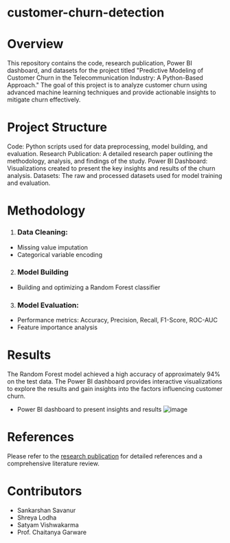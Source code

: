 # customer-churn-detection

# Overview
This repository contains the code, research publication, Power BI dashboard, and datasets for the project titled "Predictive Modeling of Customer Churn in the Telecommunication Industry: A Python-Based Approach." The goal of this project is to analyze customer churn using advanced machine learning techniques and provide actionable insights to mitigate churn effectively.

# Project Structure
Code: Python scripts used for data preprocessing, model building, and evaluation.
Research Publication: A detailed research paper outlining the methodology, analysis, and findings of the study.
Power BI Dashboard: Visualizations created to present the key insights and results of the churn analysis.
Datasets: The raw and processed datasets used for model training and evaluation.

# Methodology
1. ### Data Cleaning:
  - Missing value imputation
  - Categorical variable encoding
2. ###  Model Building
- Building and optimizing a Random Forest classifier

3. ### Model Evaluation:
- Performance metrics: Accuracy, Precision, Recall, F1-Score, ROC-AUC
- Feature importance analysis


# Results
The Random Forest model achieved a high accuracy of approximately 94% on the test data. The Power BI dashboard provides interactive visualizations to explore the results and gain insights into the factors influencing customer churn.
- Power BI dashboard to present insights and results
![image](https://github.com/user-attachments/assets/2859c0c9-4de5-42a8-8761-5bbc681a44f2)

# References
Please refer to the [research publication]( https://www.ijnrd.org/viewpaperforall?paper=IJNRD2405769) for detailed references and a comprehensive literature review.


# Contributors
- Sankarshan Savanur
- Shreya Lodha
- Satyam Vishwakarma
- Prof. Chaitanya Garware
